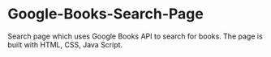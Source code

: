 # Google-Books-Search-Page
Search page which uses Google Books API to search for books. The page is built with HTML, CSS, Java Script.
